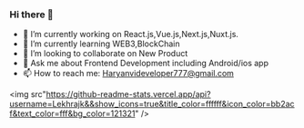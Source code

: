 ### Hi there 👋

<!--
**Lekhrajk/Lekhrajk** is a ✨ _special_ ✨ repository because its `README.md` (this file) appears on your GitHub profile.
-->


- 🔭 I’m currently working on React.js,Vue.js,Next.js,Nuxt.js.
- 🌱 I’m currently learning WEB3,BlockChain
- 👯 I’m looking to collaborate on New Product
- 💬 Ask me about Frontend Development including Android/ios app
- 📫 How to reach me: Haryanvideveloper777@gmail.com

<img src"https://github-readme-stats.vercel.app/api?username=Lekhrajk&&show_icons=true&title_color=ffffff&icon_color=bb2acf&text_color=fff&bg_color=121321" />
